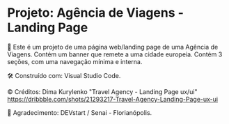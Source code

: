 # Projeto: Agência de Viagens - Landing Page
🚀 Este é um projeto de uma página web/landing page de uma Agência de Viagens. Contém um banner que remete a uma cidade europeia. Contém 3 seções, com uma navegação mínima e interna.

🛠️ Construído com: Visual Studio Code.

©️ Créditos: Dima Kurylenko "Travel Agency - Landing Page ux/ui"
            https://dribbble.com/shots/21293217-Travel-Agency-Landing-Page-ux-ui

🎁 Agradecimento: DEVstart / Senai - Florianópolis.
